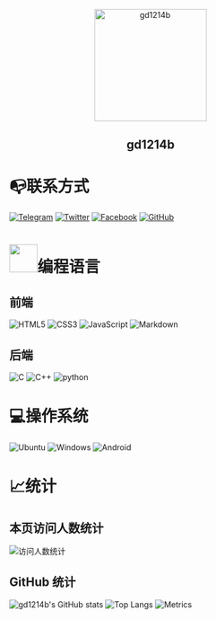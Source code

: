 <p align="center">
 <img width="200px" src="https://blog.gd1214b.icu/images/avatar.png" align="center" alt="gd1214b" />
 <h2 align="center">gd1214b</h2>
</p>

# 📭联系方式
[![Telegram](https://cdn.gd1214b.tk//Telegram.svg)](https://t.me/gd1214b) 
[![Twitter](https://cdn.gd1214b.tk/Twitter.svg)](https://twitter.com/gd1214b) 
[![Facebook](https://cdn.gd1214b.tk/Facebook.svg)](https://www.facebook.com/gd1214b/) 
[![GitHub](https://cdn.gd1214b.tk/GitHub.svg)](https://github.com/gd1214b)

# <img src="https://cdn.gd1214b.tk/giphy.gif" width="50">编程语言
## 前端
![HTML5](https://cdn.gd1214b.tk/HTML5-E34F26.svg) 
![CSS3](https://cdn.gd1214b.tk/CSS3-1572B6.svg) 
![JavaScript](https://cdn.gd1214b.tk/JavaScript-323330.svg) 
![Markdown](https://github.com/gd1214b/files/raw/main/Markdown-000000.svg)
## 后端
![C](https://cdn.gd1214b.tk/C-00599C.svg) 
![C++](https://cdn.gd1214b.tk/C%2B%2B-00599C.svg) 
![python](https://cdn.gd1214b.tk/Python-14354C.svg)

# 💻操作系统
![Ubuntu](https://cdn.gd1214b.tk/Ubuntu-E95420.svg)
![Windows](https://cdn.gd1214b.tk/Windows-0078D6.svg)
![Android](https://cdn.gd1214b.tk/Android-3DDC84.svg)

# 📈统计
## 本页访问人数统计
![访问人数统计](https://count.getloli.com/get/@gd1214b-github?theme=gelbooru)

## GitHub 统计
![gd1214b's GitHub stats](https://github-stats.gd1214b.tk/api?username=gd1214b&show_icons=true&theme=radical)
![Top Langs](https://github-stats.gd1214b.tk/api/top-langs/?username=gd1214b&layout=compact&theme=radical)
![Metrics](https://cdn.jsdelivr.net/gh/gd1214b/gd1214b@latest/github-metrics.svg)

